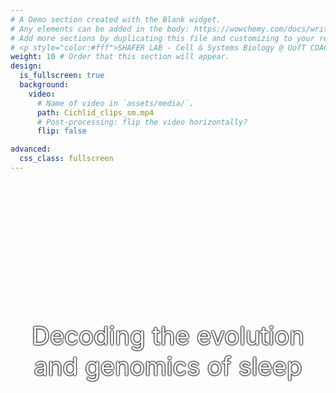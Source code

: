 ```yaml
---
# A Demo section created with the Blank widget.
# Any elements can be added in the body: https://wowchemy.com/docs/writing-markdown-latex/
# Add more sections by duplicating this file and customizing to your requirements.
# <p style="color:#fff">SHAFER LAB - Cell & Systems Biology @ UofT COACH</p>
weight: 10 # Order that this section will appear.
design:
  is_fullscreen: true
  background:
    video:
      # Name of video in `assets/media/`.
      path: Cichlid_clips_sm.mp4
      # Post-processing: flip the video horizontally?
      flip: false

advanced:
  css_class: fullscreen
---
```

<!-- Google tag (gtag.js) -->
<script async src="https://www.googletagmanager.com/gtag/js?id=G-C2THYYG4QP"></script>
<script>
  window.dataLayer = window.dataLayer || [];
  function gtag(){dataLayer.push(arguments);}
  gtag('js', new Date());

  gtag('config', 'G-C2THYYG4QP');
</script>

<head>
<div>
<style>
.centered {
  top:50%;
  left:50%;
  transform:translate(0,200%)
}
</style>
</div>
</head>

<center>
<p class="centered" style="color:#fff;font-size:2.5rem;text-shadow:0 0 2px #000,0 0 2px #000,0 0 2px #000,0 0 2px #000">Decoding the evolution and genomics of sleep</p>
</center>